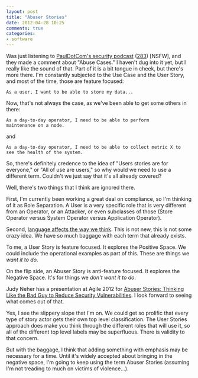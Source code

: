 ```yaml
---
layout: post
title: "Abuser Stories"
date: 2012-04-28 10:25
comments: true
categories: 
- software
---
```


Was just listening to [PaulDotCom's security podcast](http://www.pauldotcom.com/)
([283](http://traffic.libsyn.com/pauldotcom/PaulDotCom-283-Part2.mp3))
[NSFW], and they made a comment about "Abuse Cases." I haven't dug
into it yet, but I really like the sound of that. Part of it is a bit
tongue in cheek, but there's more there. I'm constantly subjected to
the Use Case and the User Story, and most of the time, those are
feature focused:

    As a user, I want to be able to store my data...

Now, that's not always the case, as we've been able to get some others
in there:

    As a day-to-day operator, I need to be able to perform
    maintenance on a node.

and

    As a day-to-day operator, I need to be able to collect metric X to
    see the health of the system.

So, there's definitely credence to the idea of "Users stories are for
everyone," or "All of use are users," so why would we need to use a
different term. Couldn't we just say that it's all already covered?

Well, there's two things that I think are ignored there.

First, I'm currently been working a great deal on compliance, so I'm
thinking of it as Role Separation. A User is a very specific role that
is very different from an Operator, or an Attacker, or even subclasses
of those (Store Operator versus System Operator versus Application
Operator).

Second, [language affects the way we think](http://en.wikipedia.org/wiki/Linguistic_relativity).
This is not new, this is not some crazy idea. We have so much baggage
with each term that already exists.

To me, a User Story is feature focused. It explores the Positive
Space. We could include the operational examples as part of
this. These are things we *want it to do*.

On the flip side, an Abuser Story is anti-feature focused. It explores
the Negative Space. It's for things we *don't want it to do*.

Judy Neher has a presentation at Agile 2012 for [Abuser Stories: Thinking Like the Bad Guy to Reduce Security Vulnerabilities](http://submit2012.agilealliance.org/node/13318).
I look forward to seeing what comes out of that.

Yes, I see the slippery slope that I'm on. We could get so prolific
that every type of story actor gets their own top level
classification. The User Stories approach does make you think through
the different roles that will use it, so all of the different top
level labels may be superfluous. There is validity to that
concern.

But with the baggage, I think that adding something with emphasis may
be necessary for a time. Until it's widely accepted about bringing in
the negative space, I'm going to keep using the term Abuser Stories
(assuming I'm not treading to much on victims of violence...).
